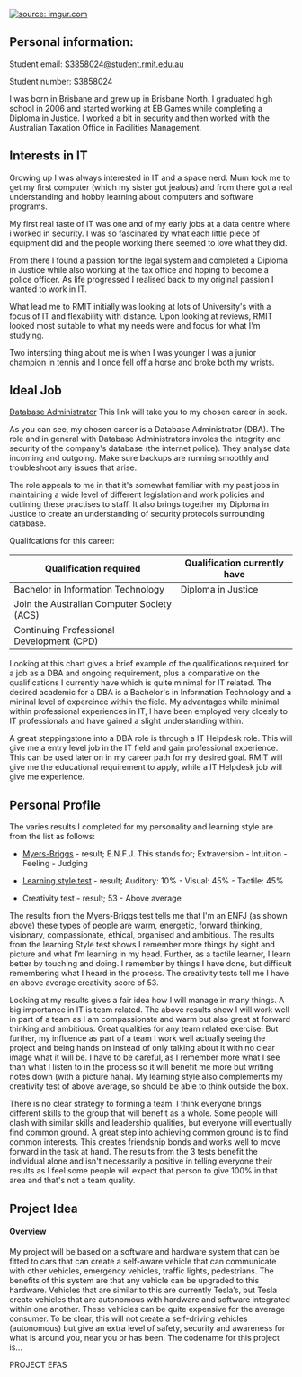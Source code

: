 <a href="https://imgur.com/bsOorc4"><img src="https://i.imgur.com/bsOorc4.jpg?1" title="source: imgur.com" /></a>



## Personal information: 


Student email: 
S3858024@student.rmit.edu.au


Student number: 
S3858024

I was born in Brisbane and grew up in Brisbane North. I graduated high school in 2006 and started working at EB Games while completing a Diploma in Justice. I worked a bit in security and then worked with the Australian Taxation Office in Facilities Management. 

## Interests in IT

Growing up I was always interested in IT and a space nerd. Mum took me to get my first computer (which my sister got jealous) and from there got a real understanding and hobby learning about computers and software programs.  

My first real taste of IT was one and  of my early jobs at a data centre where i worked in security.  I was so fascinated by what each little piece of equipment did and the people working there seemed to love what they did.  

From there I found a passion for the legal system and completed a Diploma in Justice while also working at the tax office and hoping to become a police officer. As life progressed I realised back to my original passion I wanted to work in IT. 

What lead me to RMIT initially was looking at lots of University's with a focus of IT and flexability with distance. Upon looking at reviews, RMIT looked most suitable to what my needs were and focus for what I'm studying. 

Two intersting thing about me is when I was younger I was a junior champion in tennis and I once fell off a horse and broke both my wrists. 

## Ideal Job

[Database Administrator](https://www.seek.com.au/job/41161610?type=standout#searchRequestToken=096db453-996f-4182-b5b1-909a9f96e03a) This link will take you to my chosen career in seek. 

As you can see, my chosen career is a Database Administrator (DBA). 
The role and in general with Database Administrators involes the integrity and security of the company's database (the internet police). They analyse data incoming and outgoing. Make sure backups are running smoothly and troubleshoot any issues that arise. 

The role appeals to me in that it's somewhat familiar with my past jobs in maintaining a wide level of different legislation and work policies and outlining these practises to staff. It also brings together my Diploma in Justice to create an understanding of security protocols surrounding database. 

Qualifcations for this career: 

| Qualification required                    | Qualification currently have  |
| ------------------------                  | -------------------           |
| Bachelor in Information Technology        | Diploma in Justice            |
| Join the Australian Computer Society (ACS)|                               |                           
| Continuing Professional Development (CPD) |                               |

Looking at this chart gives a brief example of the qualifications required for a job as a DBA and ongoing requirement, plus a comparative on the qualifications I currently have which is quite minimal for IT related. The desired academic for a DBA is a Bachelor's in Information Technology and a mininal level of expereince within the field. My advantages while minimal within professional experiences in IT, I have been employed very cloesly to IT professionals and have gained a slight understanding within.  

A great steppingstone into a DBA role is through a IT Helpdesk role. This will give me a entry level job in the IT field and gain professional experience. This can be used later on in my career path for my desired goal. RMIT will give me the educational requirement to apply, while a IT Helpdesk job will give me experience. 

## Personal Profile

The varies results I completed for my personality and learning style are from the list as follows:

* [Myers-Briggs](https://www.truity.com/personality-test/17335/test-results/17049445) - result; E.N.F.J. 
This stands for; Extraversion - Intuition - Feeling - Judging 
  
* [Learning style test](http://www.educationplanner.org/students/self-assessments/learning-styles-quiz.shtml?event=results&A=2&V=9&T=9-) - result; Auditory: 10% - Visual: 45% - Tactile: 45%

* Creativity test - result; 53 - Above average 

The results from the Myers-Briggs test tells me that I'm an ENFJ (as shown above) these types of people are warm, energetic, forward thinking, visionary, compassionate, ethical, organised and ambitious. The results from the learning Style test shows I remember more things by sight and picture and what I’m learning in my head. Further, as a tactile learner, I learn better by touching and doing. I remember by things I have done, but difficult remembering what I heard in the process. The creativity tests tell me I have an above average creativity score of 53. 

Looking at my results gives a fair idea how I will manage in many things. A big importance in IT is team related. The above results show I will work well in part of a team as I am compassionate and warm but also great at forward thinking and ambitious. Great qualities for any team related exercise. But further, my influence as part of a team I work well actually seeing the project and being hands on instead of only talking about it with no clear image what it will be. I have to be careful, as I remember more what I see than what I listen to in the process so it will benefit me more but writing notes down (with a picture haha). My learning style also complements my creativity test of above average, so should be able to think outside the box. 

There is no clear strategy to forming a team. I think everyone brings different skills to the group that will benefit as a whole. Some people will clash with similar skills and leadership qualities, but everyone will eventually find common ground. A great step into achieving common ground is to find common interests. This creates friendship bonds and works well to move forward in the task at hand. The results from the 3 tests benefit the individual alone and isn't necessarily a positive in telling everyone their results as I feel some people will expect that person to give 100% in that area and that's not a team quality.

## Project Idea

#### Overview 

My project will be based on a software and hardware system that can be fitted to cars that can create a self-aware vehicle that can communicate with other vehicles, emergency vehicles, traffic lights, pedestrians. The benefits of this system are that any vehicle can be upgraded to this hardware. Vehicles that are similar to this are currently Tesla’s, but Tesla create vehicles that are autonomous with hardware and software integrated within one another. These vehicles can be quite expensive for the average consumer. To be clear, this will not create a self-driving vehicles (autonomous) but give an extra level of safety, security and awareness for what is around you, near you or has been. The codename for this project is...

PROJECT EFAS













